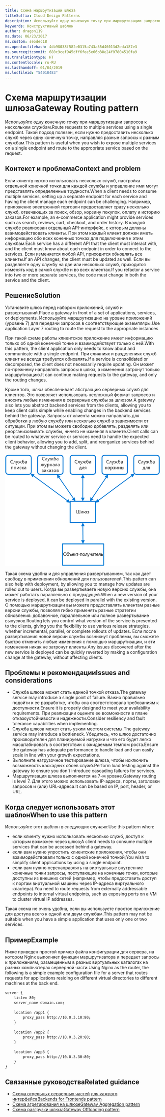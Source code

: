 ```yaml
---
title: Схема маршрутизации шлюза
titleSuffix: Cloud Design Patterns
description: Используйте одну конечную точку при маршрутизации запросов к нескольким службам.
keywords: Конструктивный шаблон
author: dragon119
ms.date: 06/23/2017
ms.custom: seodec18
ms.openlocfilehash: 4db98038f582e0315a743a55d46013d2eda187e3
ms.sourcegitcommit: 680c9cef945dff6fee5e66b38e24f07804510fa9
ms.translationtype: HT
ms.contentlocale: ru-RU
ms.lasthandoff: 01/04/2019
ms.locfileid: "54010483"
---
```

# <a name="gateway-routing-pattern"></a><span data-ttu-id="62d51-104">Схема маршрутизации шлюза</span><span class="sxs-lookup"><span data-stu-id="62d51-104">Gateway Routing pattern</span></span>

<span data-ttu-id="62d51-105">Используйте одну конечную точку при маршрутизации запросов к нескольким службам.</span><span class="sxs-lookup"><span data-stu-id="62d51-105">Route requests to multiple services using a single endpoint.</span></span> <span data-ttu-id="62d51-106">Такой подход полезен, если нужно предоставить несколько служб через одну конечную точку, направляя разные запросы к разным службам.</span><span class="sxs-lookup"><span data-stu-id="62d51-106">This pattern is useful when you wish to expose multiple services on a single endpoint and route to the appropriate service based on the request.</span></span>

## <a name="context-and-problem"></a><span data-ttu-id="62d51-107">Контекст и проблема</span><span class="sxs-lookup"><span data-stu-id="62d51-107">Context and problem</span></span>

<span data-ttu-id="62d51-108">Если клиенту нужно использовать несколько служб, настройка отдельной конечной точки для каждой службы и управление ими могут представлять определенные трудности.</span><span class="sxs-lookup"><span data-stu-id="62d51-108">When a client needs to consume multiple services, setting up a separate endpoint for each service and having the client manage each endpoint can be challenging.</span></span> <span data-ttu-id="62d51-109">Например, приложение электронной торговли предоставляет сразу несколько служб, отвечающих за поиск, обзор, корзину покупок, оплату и историю заказов.</span><span class="sxs-lookup"><span data-stu-id="62d51-109">For example, an e-commerce application might provide services such as search, reviews, cart, checkout, and order history.</span></span> <span data-ttu-id="62d51-110">В каждой службе реализован отдельный API-интерфейс, с которым должны взаимодействовать клиенты. При этом каждый клиент должен иметь информацию обо всех конечных точках для подключения к этим службам.</span><span class="sxs-lookup"><span data-stu-id="62d51-110">Each service has a different API that the client must interact with, and the client must know about each endpoint in order to connect to the services.</span></span> <span data-ttu-id="62d51-111">Если изменяется любой API, приходится обновлять все клиенты.</span><span class="sxs-lookup"><span data-stu-id="62d51-111">If an API changes, the client must be updated as well.</span></span> <span data-ttu-id="62d51-112">Если вы разделяете одну службу на две или несколько служб, приходится изменять код в самой службе и во всех клиентах.</span><span class="sxs-lookup"><span data-stu-id="62d51-112">If you refactor a service into two or more separate services, the code must change in both the service and the client.</span></span>

## <a name="solution"></a><span data-ttu-id="62d51-113">Решение</span><span class="sxs-lookup"><span data-stu-id="62d51-113">Solution</span></span>

<span data-ttu-id="62d51-114">Установите шлюз перед набором приложений, служб и развертываний.</span><span class="sxs-lookup"><span data-stu-id="62d51-114">Place a gateway in front of a set of applications, services, or deployments.</span></span> <span data-ttu-id="62d51-115">Используйте маршрутизацию на уровне приложений (уровень 7) для передачи запросов в соответствующие экземпляры.</span><span class="sxs-lookup"><span data-stu-id="62d51-115">Use application Layer 7 routing to route the request to the appropriate instances.</span></span>

<span data-ttu-id="62d51-116">При такой схеме работы клиентское приложение имеет информацию только об одной конечной точке и взаимодействует только с ней.</span><span class="sxs-lookup"><span data-stu-id="62d51-116">With this pattern, the client application only needs to know about and communicate with a single endpoint.</span></span> <span data-ttu-id="62d51-117">При слияниях и разделениях служб клиент не всегда требуется обновлять.</span><span class="sxs-lookup"><span data-stu-id="62d51-117">If a service is consolidated or decomposed, the client does not necessarily require updating.</span></span> <span data-ttu-id="62d51-118">Он может по-прежнему направлять запросы в шлюз, а изменения затронут только маршрутизацию.</span><span class="sxs-lookup"><span data-stu-id="62d51-118">It can continue making requests to the gateway, and only the routing changes.</span></span>

<span data-ttu-id="62d51-119">Кроме того, шлюз обеспечивает абстракцию серверных служб для клиентов. Это позволяет использовать несложный формат запросов и вносить любые изменения в серверные службы за шлюзом.</span><span class="sxs-lookup"><span data-stu-id="62d51-119">A gateway also lets you abstract backend services from the clients, allowing you to keep client calls simple while enabling changes in the backend services behind the gateway.</span></span> <span data-ttu-id="62d51-120">Запросы от клиента можно направлять для обработки в любую службу или несколько служб в зависимости от ситуации. При этом вы можете свободно добавлять, разделять или реорганизовывать службы, ничего не изменяя в клиенте.</span><span class="sxs-lookup"><span data-stu-id="62d51-120">Client calls can be routed to whatever service or services need to handle the expected client behavior, allowing you to add, split, and reorganize services behind the gateway without changing the client.</span></span>

![Шаблон маршрутизации шлюза](./_images/gateway-routing.png)

<span data-ttu-id="62d51-122">Такая схема удобна и для управления развертыванием, так как дает свободу в применении обновлений для пользователей.</span><span class="sxs-lookup"><span data-stu-id="62d51-122">This pattern can also help with deployment, by allowing you to manage how updates are rolled out to users.</span></span> <span data-ttu-id="62d51-123">Когда вы развертываете новую версию службы, она может работать параллельно с предыдущей.</span><span class="sxs-lookup"><span data-stu-id="62d51-123">When a new version of your service is deployed, it can be deployed in parallel with the existing version.</span></span> <span data-ttu-id="62d51-124">С помощью маршрутизации вы можете предоставлять клиентам разные версии службы, позволяя гибко применять разные стратегии обновления: добавочное, параллельное или полное развертывание выпусков.</span><span class="sxs-lookup"><span data-stu-id="62d51-124">Routing lets you control what version of the service is presented to the clients, giving you the flexibility to use various release strategies, whether incremental, parallel, or complete rollouts of updates.</span></span> <span data-ttu-id="62d51-125">Если после развертывания новой версии службы возникнут проблемы, вы сможете быстро отменить любые изменения с помощью маршрутизации, и эти изменения никак не затронут клиенты.</span><span class="sxs-lookup"><span data-stu-id="62d51-125">Any issues discovered after the new service is deployed can be quickly reverted by making a configuration change at the gateway, without affecting clients.</span></span>

## <a name="issues-and-considerations"></a><span data-ttu-id="62d51-126">Проблемы и рекомендации</span><span class="sxs-lookup"><span data-stu-id="62d51-126">Issues and considerations</span></span>

- <span data-ttu-id="62d51-127">Служба шлюза может стать единой точкой отказа.</span><span class="sxs-lookup"><span data-stu-id="62d51-127">The gateway service may introduce a single point of failure.</span></span> <span data-ttu-id="62d51-128">Важно правильно подойти к ее разработке, чтобы она соответствовала требованиям к доступности.</span><span class="sxs-lookup"><span data-stu-id="62d51-128">Ensure it is properly designed to meet your availability requirements.</span></span> <span data-ttu-id="62d51-129">При реализации оцените ее возможности в плане отказоустойчивости и надежности.</span><span class="sxs-lookup"><span data-stu-id="62d51-129">Consider resiliency and fault tolerance capabilities when implementing.</span></span>
- <span data-ttu-id="62d51-130">Служба шлюза может стать узким местом системы.</span><span class="sxs-lookup"><span data-stu-id="62d51-130">The gateway service may introduce a bottleneck.</span></span> <span data-ttu-id="62d51-131">Убедитесь, что шлюз достаточно производителен для планируемой нагрузки и что его будет легко масштабировать в соответствии с ожидаемым темпом роста.</span><span class="sxs-lookup"><span data-stu-id="62d51-131">Ensure the gateway has adequate performance to handle load and can easily scale in line with your growth expectations.</span></span>
- <span data-ttu-id="62d51-132">Выполните нагрузочное тестирование шлюза, чтобы исключить возможность каскадных сбоев служб.</span><span class="sxs-lookup"><span data-stu-id="62d51-132">Perform load testing against the gateway to ensure you don't introduce cascading failures for services.</span></span>
- <span data-ttu-id="62d51-133">Маршрутизация шлюза выполняется на 7-м уровне.</span><span class="sxs-lookup"><span data-stu-id="62d51-133">Gateway routing is level 7.</span></span> <span data-ttu-id="62d51-134">Для этого можно использовать IP-адреса, порты, заголовки запросов и (или) URL-адреса.</span><span class="sxs-lookup"><span data-stu-id="62d51-134">It can be based on IP, port, header, or URL.</span></span>

## <a name="when-to-use-this-pattern"></a><span data-ttu-id="62d51-135">Когда следует использовать этот шаблон</span><span class="sxs-lookup"><span data-stu-id="62d51-135">When to use this pattern</span></span>

<span data-ttu-id="62d51-136">Используйте этот шаблон в следующих случаях:</span><span class="sxs-lookup"><span data-stu-id="62d51-136">Use this pattern when:</span></span>

- <span data-ttu-id="62d51-137">если клиенту нужно использовать несколько служб, доступ к которым возможен через шлюз;</span><span class="sxs-lookup"><span data-stu-id="62d51-137">A client needs to consume multiple services that can be accessed behind a gateway.</span></span>
- <span data-ttu-id="62d51-138">если вам нужно упростить клиентские приложения, чтобы они взаимодействовали только с одной конечной точкой;</span><span class="sxs-lookup"><span data-stu-id="62d51-138">You wish to simplify client applications by using a single endpoint.</span></span>
- <span data-ttu-id="62d51-139">если вам нужно перенаправлять на виртуальные внутренние конечные точки запросы, поступающие на конечные точки, которые доступны из внешних сетей (например, чтобы предоставить доступ к портам виртуальной машины через IP-адреса виртуального кластера).</span><span class="sxs-lookup"><span data-stu-id="62d51-139">You need to route requests from externally addressable endpoints to internal virtual endpoints, such as exposing ports on a VM to cluster virtual IP addresses.</span></span>

<span data-ttu-id="62d51-140">Такая схема не очень удобна, если вы используете простое приложение для доступа всего к одной или двум службам.</span><span class="sxs-lookup"><span data-stu-id="62d51-140">This pattern may not be suitable when you have a simple application that uses only one or two services.</span></span>

## <a name="example"></a><span data-ttu-id="62d51-141">Пример</span><span class="sxs-lookup"><span data-stu-id="62d51-141">Example</span></span>

<span data-ttu-id="62d51-142">Ниже приведен простой пример файла конфигурации для сервера, на котором Nginx выполняет функции маршрутизатора и передает запросы к приложениям, размещенным в разных виртуальных каталогах на разных компьютерах серверной части.</span><span class="sxs-lookup"><span data-stu-id="62d51-142">Using Nginx as the router, the following is a simple example configuration file for a server that routes requests for applications residing on different virtual directories to different machines at the back end.</span></span>

```console
server {
    listen 80;
    server_name domain.com;

    location /app1 {
        proxy_pass http://10.0.3.10:80;
    }

    location /app2 {
        proxy_pass http://10.0.3.20:80;
    }

    location /app3 {
        proxy_pass http://10.0.3.30:80;
    }
}
```

## <a name="related-guidance"></a><span data-ttu-id="62d51-143">Связанные руководства</span><span class="sxs-lookup"><span data-stu-id="62d51-143">Related guidance</span></span>

- [<span data-ttu-id="62d51-144">Схема отдельных серверных частей для каждого интерфейса</span><span class="sxs-lookup"><span data-stu-id="62d51-144">Backends for Frontends pattern</span></span>](./backends-for-frontends.md)
- [<span data-ttu-id="62d51-145">Схема агрегирования на шлюзе</span><span class="sxs-lookup"><span data-stu-id="62d51-145">Gateway Aggregation pattern</span></span>](./gateway-aggregation.md)
- [<span data-ttu-id="62d51-146">Схема разгрузки шлюза</span><span class="sxs-lookup"><span data-stu-id="62d51-146">Gateway Offloading pattern</span></span>](./gateway-offloading.md)
